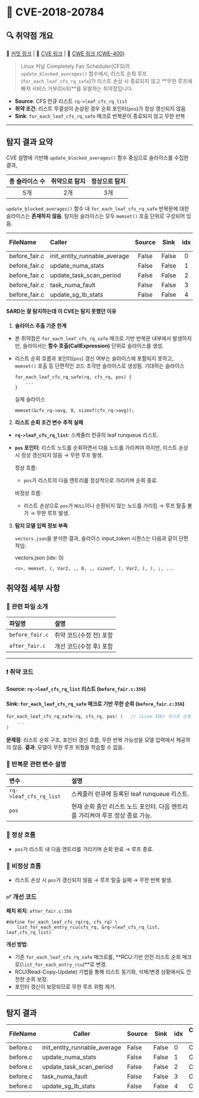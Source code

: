 # 📁 CVE-2018-20784

## 🔍 취약점 개요

🔗 [커밋 링크](https://github.com/torvalds/linux/commit/c40f7d74c741a907cfaeb73a7697081881c497d0) | 🔗 [CVE 링크](https://cve.mitre.org/cgi-bin/cvename.cgi?name=CVE-2018-20784) | 🔗 [CWE 링크 (CWE-400)](https://cwe.mitre.org/data/definitions/400.html)

> Linux 커널 Completely Fair Scheduler(CFS)의 `update_blocked_averages()` 함수에서,
리스트 순회 루프(`for_each_leaf_cfs_rq_safe`)가 리스트 손상 시 종료되지 않고
\*\*무한 루프에 빠져 서비스 거부(DoS)\*\*를 유발하는 취약점입니다.

* **Source**: CFS 런큐 리스트 `rq->leaf_cfs_rq_list`
* **취약 조건**: 리스트 무결성이 손상된 경우 순회 포인터(`pos`)가 정상 갱신되지 않음
* **Sink**: `for_each_leaf_cfs_rq_safe` 매크로 반복문이 종료되지 않고 무한 반복

---

## 탐지 결과 요약

CVE 설명에 기반해 `update_blocked_averages()` 함수 중심으로 슬라이스를 수집한 결과,

| 총 슬라이스 수 | 취약으로 탐지 | 정상으로 탐지 |
| :------: | :-----: | :-----: |
|    5개    |    2개   |    3개   |

`update_blocked_averages()` 함수 내 `for_each_leaf_cfs_rq_safe` 반복문에 대한 슬라이스는 **존재하지 않음**.
탐지된 슬라이스는 모두 `memset()` 호출 단위로 구성되어 있음.

| FileName       | Caller                          | Source |  Sink | idx | CWE-ID |    category    | criterion | line | label | token\_length | predict |
| :------------- | :------------------------------ | :----: | :---: | :-: | :----: | :------------: | :-------: | :--: | :---: | :-----------: | :-----: |
| before\_fair.c | init\_entity\_runnable\_average |  False | False |  0  |  CWE-  | CallExpression |   memset  |  703 |   -3  |       85      |    1    |
| before\_fair.c | update\_numa\_stats             |  False | False |  1  |  CWE-  | CallExpression |   memset  | 1476 |   -3  |       95      |    1    |
| before\_fair.c | update\_task\_scan\_period      |  False | False |  2  |  CWE-  | CallExpression |   memset  | 1978 |   -3  |      409      |    0    |
| before\_fair.c | task\_numa\_fault               |  False | False |  3  |  CWE-  | CallExpression |   memset  | 2375 |   -3  |      419      |    0    |
| before\_fair.c | update\_sg\_lb\_stats           |  False | False |  4  |  CWE-  | CallExpression |   memset  | 8172 |   -3  |      390      |    0    |

#### SARD는 잘 탐지하는데 이 CVE는 탐지 못했던 이유

1. **슬라이스 추출 기준 한계**

* 본 취약점은 `for_each_leaf_cfs_rq_safe` 매크로 기반 반복문 내부에서 발생하지만,
  슬라이서는 **함수 호출(CallExpression)** 단위로 슬라이스를 생성.
* 리스트 순회 흐름과 포인터(`pos`) 갱신 여부는 슬라이스에 포함되지 못하고,
  `memset()` 호출 등 단편적인 코드 조각만 슬라이스로 생성됨.
  기대하는 슬라이스

  ```
  for_each_leaf_cfs_rq_safe(rq, cfs_rq, pos) {
      ...
  }
  ```
  실제 슬라이스

  ```
  memset(&cfs_rq->avg, 0, sizeof(cfs_rq->avg));
  ```

2. **리스트 순회 조건 변수 추적 실패**

* **`rq->leaf_cfs_rq_list`**: 스케줄러 런큐의 leaf runqueue 리스트.
* **`pos` 포인터**: 리스트 노드를 순회하면서 다음 노드를 가리켜야 하지만,
  리스트 손상 시 정상 갱신되지 않음 → 무한 루프 발생.

  정상 흐름:

  * `pos`가 리스트의 다음 엔트리를 정상적으로 가리키며 순회 종료.

  비정상 흐름:

  * 리스트 손상으로 `pos`가 `NULL`이나 순환되지 않는 노드를 가리킴 → 루프 탈출 불가 → 무한 루프 발생.


3. **탐지 모델 입력 정보 부족**

   `vectors.json`을 분석한 결과, 슬라이스 input\_token 시퀀스는 다음과 같이 단편적임:

    vectors.json (idx: 0)

     ```
     <s>, memset, (, Var2, ,, 0, ,, sizeof, (, Var2, ), ), ;, ...
     ```


## 취약점 세부 사항

### 📁 관련 파일 소개

| 파일명             | 설명             |
| :-------------- | :------------- |
| `before_fair.c` | 취약 코드(수정 전) 포함 |
| `after_fair.c`  | 개선 코드(수정 후) 포함 |

---

### ❗️ 취약 코드

#### Source: `rq->leaf_cfs_rq_list` 리스트 (`before_fair.c:356`)
#### Sink: `for_each_leaf_cfs_rq_safe` 매크로 기반 무한 순회 (`before_fair.c:356`)

```c
for_each_leaf_cfs_rq_safe(rq, cfs_rq, pos) {   // (Line 356) 리스트 순회 반복문
    ...
}
```
**문제점**: 리스트 순회 구조, 포인터 갱신 흐름, 무한 반복 가능성을 모델 입력에서 제공하지 않음.
**결과**: 모델이 무한 루프 위험을 학습할 수 없음.

### 📌 반복문 관련 변수 설명

| 변수                     | 설명                                             |
| :--------------------- | :--------------------------------------------- |
| `rq->leaf_cfs_rq_list` | 스케줄러 런큐에 등록된 leaf runqueue 리스트.                |
| `pos`                  | 현재 순회 중인 리스트 노드 포인터. 다음 엔트리를 가리켜야 루프 정상 종료 가능. |


### 📌 정상 흐름

* `pos`가 리스트 내 다음 엔트리를 가리키며 순회 완료 → 루프 종료.

### 📌 비정상 흐름

* 리스트 손상 시 `pos`가 갱신되지 않음 → 루프 탈출 실패 → 무한 반복 발생.


### ✅ 개선 코드

**패치 위치**: `after_fair.c:356`

```
#define for_each_leaf_cfs_rq(rq, cfs_rq) \
    list_for_each_entry_rcu(cfs_rq, &rq->leaf_cfs_rq_list, leaf_cfs_rq_list)
```

**개선 방법**:

* 기존 `for_each_leaf_cfs_rq_safe` 매크로를,
  \*\*RCU 기반 안전 리스트 순회 매크로(`list_for_each_entry_rcu`)\*\*로 변경.
* RCU(Read-Copy-Update) 기법을 통해 리스트 동기화, 삭제/변경 상황에서도 안전한 순회 보장.
* 포인터 갱신이 보장되므로 무한 루프 위험 제거.

---

## 탐지 결과



| FileName | Caller                       | Source | Sink  | idx | CWE-ID | category       | criterion | line | label | token_length | predict |
|----------|------------------------------|--------|-------|-----|--------|----------------|-----------|------|-------|--------------|---------|
| before.c | init_entity_runnable_average | False  | False | 0   | CWE-   | CallExpression | memset    | 703  | -3    | 85           | 1       |
| before.c | update_numa_stats            | False  | False | 1   | CWE-   | CallExpression | memset    | 1476 | -3    | 95           | 1       |
| before.c | update_task_scan_period      | False  | False | 2   | CWE-   | CallExpression | memset    | 1978 | -3    | 409          | 0       |
| before.c | task_numa_fault              | False  | False | 3   | CWE-   | CallExpression | memset    | 2375 | -3    | 419          | 0       |
| before.c | update_sg_lb_stats           | False  | False | 4   | CWE-   | CallExpression | memset    | 8172 | -3    | 390          | 0       |


